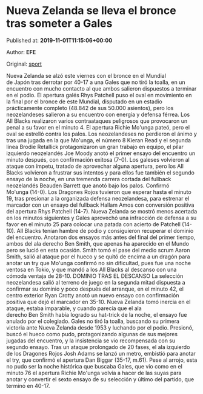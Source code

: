 
# Nueva Zelanda se lleva el bronce tras someter a Gales

Published at: **2019-11-01T11:15:06+00:00**

Author: **EFE**

Original: [sport](https://www.sport.es/es/noticias/rugby/nueva-zelanda-lleva-bronce-tras-someter-gales-7710141)

Nueva Zelanda se alzó este viernes con el bronce en el Mundial de Japón tras derrotar por 40-17 a una Gales que no tiró la toalla, en un encuentro con mucho contacto al que ambos salieron dispuestos a terminar en el podio.
El apertura galés Rhys Patchell puso el oval en movimiento en la final por el bronce de este Mundial, disputado en un estadio prácticamente completo (48.842 de sus 50.000 asientos), pero los neozelandeses salieron a su encuentro con energía y defensa férrea.
Los All Blacks realizaron varios contraataques peligrosos que provocaron un penal a su favor en el minuto 4. El apertura Richie Mo'unga pateó, pero el oval se estrelló contra los palos.
Los neozelandeses no perdieron el ánimo y tras una jugada en la que Mo'unga, el número 8 Kieran Read y el segunda línea Brodie Retallick protagonizaron un gran trabajo en equipo, el pilar izquierdo neozelandés Joe Moody anotó el primer ensayo del encuentro un minuto después, con confirmación exitosa (7-0).
Los galeses volvieron al ataque con ímpetu, tratado de aprovechar alguna apertura, pero los All Blacks volvieron a frustrar sus intentos y para ellos fue también el segundo ensayo de la noche, en una tremenda carrera cortada del fullback neozelandés Beauden Barrett que anotó bajo los palos. Confirmó Mo'unga (14-0).
Los Dragones Rojos tuvieron que esperar hasta el minuto 19, tras presionar a la organizada defensa neozelandesa, para estrenar el marcador con un ensayo del fullback Hallam Amos con conversión positiva del apertura Rhys Patchell (14-7).
Nueva Zelanda se mostró menos acertada en los minutos siguientes y Gales aprovechó una infracción de defensa a su favor en el minuto 25 para colocar una patada con acierto de Patchell (14-10).
All Blacks tenían hambre de podio y consiguieron recuperar el dominio del encuentro. Anotaron dos ensayos más antes del final del primer tiempo, ambos del ala derecho Ben Smith, que apenas ha aparecido en el Mundo pero se lució en esta ocasión.
Smith tomó el pase del medio scrum Aaron Smith, salió al ataque por el hueco y se quitó de encima a un dragón para anotar un try que Mo'unga confirmó no sin dificultad, pues fue una noche ventosa en Tokio, y que mandó a los All Blacks al descanso con una cómoda ventaja de 28-10.
DOMINIO TRAS EL DESCANSO
La selección neozelandesa salió al terreno de juego en la segunda mitad dispuesta a confirmar su dominio y poco después del arranque, en el minuto 42, el centro exterior Ryan Crotty anotó un nuevo ensayo con confirmación positiva que dejó el marcador en 35-10.
Nueva Zelanda tomó inercia en el ataque, estaba imparable, y cuando parecía que el ala derecho Ben Smith había logrado su hat-trick de la noche, el ensayo fue anulado por el colegiado.
Gales no tiró la toalla, buscando su primera victoria ante Nueva Zelanda desde 1953 y luchando por el podio. Presionó, buscó el hueco como pudo, protagonizando algunas de sus mejores jugadas del encuentro, y la insistencia se vio recompensada con su segundo ensayo.
Tras un ataque prolongado de 20 fases, el ala izquierdo de los Dragones Rojos Josh Adams se lanzó un metro, embistió para anotar el try, que confirmó el apertura Dan Biggar (35-17, m.61).
Pese al arrojo, esta no pudo ser la noche histórica que buscaba Gales, que vio como en el minuto 76 el apertura Richie Mo'unga volvía a hacer de las suyas para anotar y convertir el sexto ensayo de su selección y último del partido, que terminó en 40-17.
